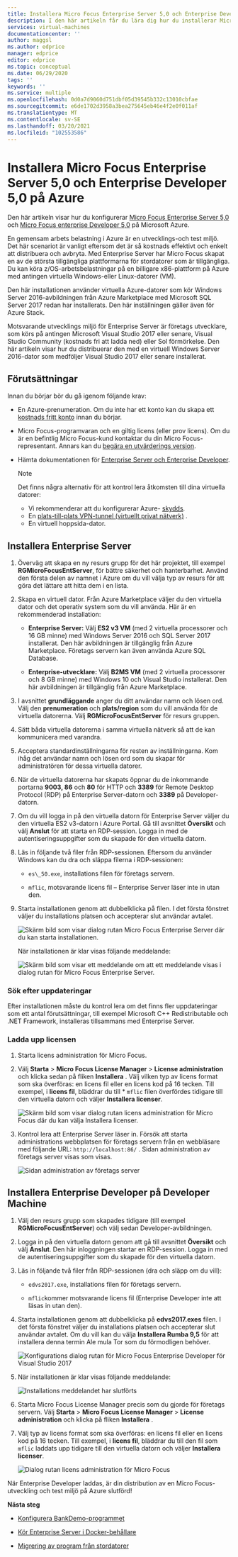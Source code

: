 ```yaml
---
title: Installera Micro Focus Enterprise Server 5,0 och Enterprise Developer 5,0 på Azure | Microsoft Docs
description: I den här artikeln får du lära dig hur du installerar Micro Focus Enterprise Server 5,0 och Enterprise Developer 5,0 på Microsoft Azure.
services: virtual-machines
documentationcenter: ''
author: maggsl
ms.author: edprice
manager: edprice
editor: edprice
ms.topic: conceptual
ms.date: 06/29/2020
tags: ''
keywords: ''
ms.service: multiple
ms.openlocfilehash: 0d0a7d9060d751dbf05d39545b332c13010cbfae
ms.sourcegitcommit: e6de1702d3958a3bea275645eb46e4f2e0f011af
ms.translationtype: MT
ms.contentlocale: sv-SE
ms.lasthandoff: 03/20/2021
ms.locfileid: "102553586"
---
```

# <a name="install-micro-focus-enterprise-server-50-and-enterprise-developer-50-on-azure"></a>Installera Micro Focus Enterprise Server 5,0 och Enterprise Developer 5,0 på Azure

Den här artikeln visar hur du konfigurerar [Micro Focus Enterprise Server 5,0](https://www.microfocus.com/documentation/enterprise-developer/ed50pu5/ES-WIN/GUID-F7D8FD6E-BDE0-4169-8D8C-96DDFFF6B495.html) och [Micro Focus enterprise Developer 5,0](https://www.microfocus.com/documentation/enterprise-developer/ed50/) på Microsoft Azure.

En gemensam arbets belastning i Azure är en utvecklings-och test miljö. Det här scenariot är vanligt eftersom det är så kostnads effektivt och enkelt att distribuera och avbryta. Med Enterprise Server har Micro Focus skapat en av de största tillgängliga plattformarna för stordatorer som är tillgängliga. Du kan köra z/OS-arbetsbelastningar på en billigare x86-plattform på Azure med antingen virtuella Windows-eller Linux-datorer (VM).

Den här installationen använder virtuella Azure-datorer som kör Windows Server 2016-avbildningen från Azure Marketplace med Microsoft SQL Server 2017 redan har installerats. Den här inställningen gäller även för Azure Stack.

Motsvarande utvecklings miljö för Enterprise Server är företags utvecklare, som körs på antingen Microsoft Visual Studio 2017 eller senare, Visual Studio Community (kostnads fri att ladda ned) eller Sol förmörkelse. Den här artikeln visar hur du distribuerar den med en virtuell Windows Server 2016-dator som medföljer Visual Studio 2017 eller senare installerat.

## <a name="prerequisites"></a>Förutsättningar

Innan du börjar bör du gå igenom följande krav:

-   En Azure-prenumeration. Om du inte har ett konto kan du skapa ett [kostnads fritt konto](https://azure.microsoft.com/free/?WT.mc_id=A261C142F) innan du börjar.

-   Micro Focus-programvaran och en giltig licens (eller prov licens). Om du är en befintlig Micro Focus-kund kontaktar du din Micro Focus-representant. Annars kan du [begära en utvärderings version](https://www.microfocus.com/products/enterprise-suite/enterprise-server/trial/).

-   Hämta dokumentationen för [Enterprise Server och Enterprise Developer](https://www.microfocus.com/documentation/enterprise-developer/ed50/).

    > [!Note]
    > Det finns några alternativ för att kontrol lera åtkomsten till dina virtuella datorer:
    > -   Vi rekommenderar att du konfigurerar Azure- [skydds](https://azure.microsoft.com/services/azure-bastion/).
    > -   En [plats-till-plats VPN-tunnel (virtuellt privat nätverk)](../../../../vpn-gateway/vpn-gateway-create-site-to-site-rm-powershell.md) .
    > -   En virtuell hoppsida-dator.

## <a name="install-enterprise-server"></a>Installera Enterprise Server

1.  Överväg att skapa en ny resurs grupp för det här projektet, till exempel **RGMicroFocusEntServer**, för bättre säkerhet och hanterbarhet. Använd den första delen av namnet i Azure om du vill välja typ av resurs för att göra det lättare att hitta dem i en lista.

2.  Skapa en virtuell dator. Från Azure Marketplace väljer du den virtuella dator och det operativ system som du vill använda. Här är en rekommenderad installation:

    -   **Enterprise Server:** Välj **ES2 v3 VM** (med 2 virtuella processorer och 16 GB minne) med Windows Server 2016 och SQL Server 2017 installerat. Den här avbildningen är tillgänglig från Azure Marketplace. Företags servern kan även använda Azure SQL Database.

    -   **Enterprise-utvecklare:** Välj **B2MS VM** (med 2 virtuella processorer och 8 GB minne) med Windows 10 och Visual Studio installerat. Den här avbildningen är tillgänglig från Azure Marketplace.

3.  I avsnittet **grundläggande** anger du ditt användar namn och lösen ord. Välj den **prenumeration** och **plats/region** som du vill använda för de virtuella datorerna. Välj **RGMicroFocusEntServer** för resurs gruppen.

4.  Sätt båda virtuella datorerna i samma virtuella nätverk så att de kan kommunicera med varandra.

5.  Acceptera standardinställningarna för resten av inställningarna. Kom ihåg det användar namn och lösen ord som du skapar för administratören för dessa virtuella datorer.

6.  När de virtuella datorerna har skapats öppnar du de inkommande portarna **9003, 86** och **80** för HTTP och **3389** för Remote Desktop Protocol (RDP) på Enterprise Server-datorn och **3389** på Developer-datorn.

7.  Om du vill logga in på den virtuella datorn för Enterprise Server väljer du den virtuella ES2 v3-datorn i Azure Portal. Gå till avsnittet **Översikt** och välj **Anslut** för att starta en RDP-session. Logga in med de autentiseringsuppgifter som du skapade för den virtuella datorn.

8.  Läs in följande två filer från RDP-sessionen. Eftersom du använder Windows kan du dra och släppa filerna i RDP-sessionen:

    -   `es\_50.exe`, installations filen för företags servern.

    -   `mflic`, motsvarande licens fil – Enterprise Server läser inte in utan den.

9.  Starta installationen genom att dubbelklicka på filen. I det första fönstret väljer du installations platsen och accepterar slut användar avtalet.

    ![Skärm bild som visar dialog rutan Micro Focus Enterprise Server där du kan starta installationen.](media/install-image-1.png)

    När installationen är klar visas följande meddelande:

    ![Skärm bild som visar ett meddelande om att ett meddelande visas i dialog rutan för Micro Focus Enterprise Server.](media/install-image-2.png)

 ### <a name="check-for-updates"></a>Sök efter uppdateringar

Efter installationen måste du kontrol lera om det finns fler uppdateringar som ett antal förutsättningar, till exempel Microsoft C++ Redistributable och .NET Framework, installeras tillsammans med Enterprise Server.

### <a name="upload-the-license"></a>Ladda upp licensen

1.  Starta licens administration för Micro Focus.

2.  Välj **Starta** \> **Micro Focus License Manager** \> **License administration** och klicka sedan på fliken **Installera** . Välj vilken typ av licens format som ska överföras: en licens fil eller en licens kod på 16 tecken. Till exempel, i **licens fil**, bläddrar du till * `mflic` filen överfördes tidigare till den virtuella datorn och väljer **Installera licenser**.

    ![Skärm bild som visar dialog rutan licens administration för Micro Focus där du kan välja Installera licenser.](media/install-image-3.png)

3.  Kontrol lera att Enterprise Server läser in. Försök att starta administrations webbplatsen för företags servern från en webbläsare med följande URL: `http://localhost:86/` . Sidan administration av företags server visas som visas.

    ![Sidan administration av företags server](media/install-image-4.png)

## <a name="install-enterprise-developer-on-the-developer-machine"></a>Installera Enterprise Developer på Developer Machine

1.  Välj den resurs grupp som skapades tidigare (till exempel **RGMicroFocusEntServer**) och välj sedan Developer-avbildningen.

2.  Logga in på den virtuella datorn genom att gå till avsnittet **Översikt** och välj **Anslut**. Den här inloggningen startar en RDP-session. Logga in med de autentiseringsuppgifter som du skapade för den virtuella datorn.

3.  Läs in följande två filer från RDP-sessionen (dra och släpp om du vill):

    -   `edvs2017.exe`, installations filen för företags servern.

    -   `mflic`kommer motsvarande licens fil (Enterprise Developer inte att läsas in utan den).

4.  Starta installationen genom att dubbelklicka på **edvs2017.exes** filen. I det första fönstret väljer du installations platsen och accepterar slut användar avtalet. Om du vill kan du välja **Installera Rumba 9,5** för att installera denna termin Ale mula Tor som du förmodligen behöver.

    ![Konfigurations dialog rutan för Micro Focus Enterprise Developer för Visual Studio 2017](media/install-image-5.png)

5.  När installationen är klar visas följande meddelande:

    ![Installations meddelandet har slutförts](media/install-image-6.png)

6.  Starta Micro Focus License Manager precis som du gjorde för företags servern. Välj **Starta** \> **Micro Focus License Manager** \> **License administration** och klicka på fliken **Installera** .

7.  Välj typ av licens format som ska överföras: en licens fil eller en licens kod på 16 tecken. Till exempel, i **licens fil**, bläddrar du till den fil som `mflic` laddats upp tidigare till den virtuella datorn och väljer  **Installera licenser**.

    ![Dialog rutan licens administration för Micro Focus](media/install-image-7.png)

När Enterprise Developer laddas, är din distribution av en Micro Focus-utveckling och test miljö på Azure slutförd!

**Nästa steg**

-   [Konfigurera BankDemo-programmet](./demo.md)

-   [Kör Enterprise Server i Docker-behållare](./run-enterprise-server-container.md)

-   [Migrering av program från stordatorer](/azure/architecture/cloud-adoption/infrastructure/mainframe-migration/application-strategies)
